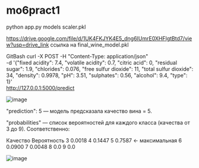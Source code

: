 # mo6pract1










 python app.py
 models
 scaler.pkl

https://drive.google.com/file/d/1UK4FKJYK4E5_dng6IUmrE0XHFlgtBtd7/view?usp=drive_link
ссылка на final_wine_model.pkl

GitBash
curl -X POST -H "Content-Type: application/json" \
-d '{"fixed acidity": 7.4, "volatile acidity": 0.7, "citric acid": 0, "residual sugar": 1.9, "chlorides": 0.076, "free sulfur dioxide": 11, "total sulfur dioxide": 34, "density": 0.9978, "pH": 3.51, "sulphates": 0.56, "alcohol": 9.4, "type": 1}' \
http://127.0.0.1:5000/predict

![image](https://github.com/user-attachments/assets/9e7e8ba1-4878-4a96-ac06-1c191f1be3a4)

"prediction": 5 — модель предсказала качество вина = 5.

"probabilities" — список вероятностей для каждого класса (качества от 3 до 9).
Соответственно:

Качество	Вероятность
3	0.0018
4	0.1447
5	0.7587 ← максимальная
6	0.0900
7	0.0048
8	0.0
9	0.0

![image](https://github.com/user-attachments/assets/a4f1db31-f6fd-4432-9c15-175f1a89f296)
